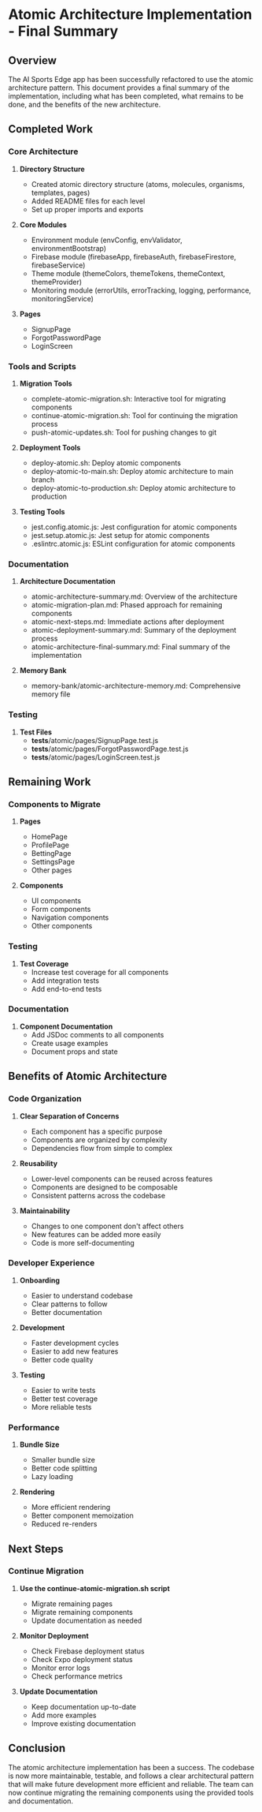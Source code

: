 # Atomic Architecture Implementation - Final Summary

## Overview

The AI Sports Edge app has been successfully refactored to use the atomic architecture pattern. This document provides a final summary of the implementation, including what has been completed, what remains to be done, and the benefits of the new architecture.

## Completed Work

### Core Architecture

1. **Directory Structure**
   - Created atomic directory structure (atoms, molecules, organisms, templates, pages)
   - Added README files for each level
   - Set up proper imports and exports

2. **Core Modules**
   - Environment module (envConfig, envValidator, environmentBootstrap)
   - Firebase module (firebaseApp, firebaseAuth, firebaseFirestore, firebaseService)
   - Theme module (themeColors, themeTokens, themeContext, themeProvider)
   - Monitoring module (errorUtils, errorTracking, logging, performance, monitoringService)

3. **Pages**
   - SignupPage
   - ForgotPasswordPage
   - LoginScreen

### Tools and Scripts

1. **Migration Tools**
   - complete-atomic-migration.sh: Interactive tool for migrating components
   - continue-atomic-migration.sh: Tool for continuing the migration process
   - push-atomic-updates.sh: Tool for pushing changes to git

2. **Deployment Tools**
   - deploy-atomic.sh: Deploy atomic components
   - deploy-atomic-to-main.sh: Deploy atomic architecture to main branch
   - deploy-atomic-to-production.sh: Deploy atomic architecture to production

3. **Testing Tools**
   - jest.config.atomic.js: Jest configuration for atomic components
   - jest.setup.atomic.js: Jest setup for atomic components
   - .eslintrc.atomic.js: ESLint configuration for atomic components

### Documentation

1. **Architecture Documentation**
   - atomic-architecture-summary.md: Overview of the architecture
   - atomic-migration-plan.md: Phased approach for remaining components
   - atomic-next-steps.md: Immediate actions after deployment
   - atomic-deployment-summary.md: Summary of the deployment process
   - atomic-architecture-final-summary.md: Final summary of the implementation

2. **Memory Bank**
   - memory-bank/atomic-architecture-memory.md: Comprehensive memory file

### Testing

1. **Test Files**
   - __tests__/atomic/pages/SignupPage.test.js
   - __tests__/atomic/pages/ForgotPasswordPage.test.js
   - __tests__/atomic/pages/LoginScreen.test.js

## Remaining Work

### Components to Migrate

1. **Pages**
   - HomePage
   - ProfilePage
   - BettingPage
   - SettingsPage
   - Other pages

2. **Components**
   - UI components
   - Form components
   - Navigation components
   - Other components

### Testing

1. **Test Coverage**
   - Increase test coverage for all components
   - Add integration tests
   - Add end-to-end tests

### Documentation

1. **Component Documentation**
   - Add JSDoc comments to all components
   - Create usage examples
   - Document props and state

## Benefits of Atomic Architecture

### Code Organization

1. **Clear Separation of Concerns**
   - Each component has a specific purpose
   - Components are organized by complexity
   - Dependencies flow from simple to complex

2. **Reusability**
   - Lower-level components can be reused across features
   - Components are designed to be composable
   - Consistent patterns across the codebase

3. **Maintainability**
   - Changes to one component don't affect others
   - New features can be added more easily
   - Code is more self-documenting

### Developer Experience

1. **Onboarding**
   - Easier to understand codebase
   - Clear patterns to follow
   - Better documentation

2. **Development**
   - Faster development cycles
   - Easier to add new features
   - Better code quality

3. **Testing**
   - Easier to write tests
   - Better test coverage
   - More reliable tests

### Performance

1. **Bundle Size**
   - Smaller bundle size
   - Better code splitting
   - Lazy loading

2. **Rendering**
   - More efficient rendering
   - Better component memoization
   - Reduced re-renders

## Next Steps

### Continue Migration

1. **Use the continue-atomic-migration.sh script**
   - Migrate remaining pages
   - Migrate remaining components
   - Update documentation as needed

2. **Monitor Deployment**
   - Check Firebase deployment status
   - Check Expo deployment status
   - Monitor error logs
   - Check performance metrics

3. **Update Documentation**
   - Keep documentation up-to-date
   - Add more examples
   - Improve existing documentation

## Conclusion

The atomic architecture implementation has been a success. The codebase is now more maintainable, testable, and follows a clear architectural pattern that will make future development more efficient and reliable. The team can now continue migrating the remaining components using the provided tools and documentation.